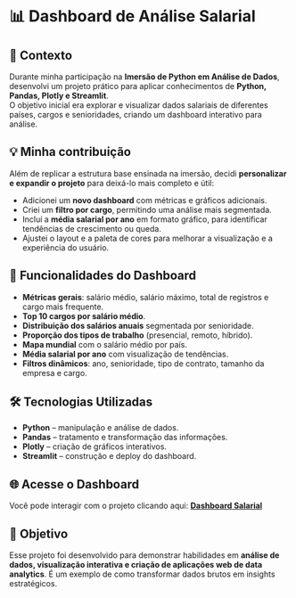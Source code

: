 # 📊 Dashboard de Análise Salarial  

## 🚀 Contexto  
Durante minha participação na **Imersão de Python em Análise de Dados**, desenvolvi um projeto prático para aplicar conhecimentos de **Python, Pandas, Plotly e Streamlit**.  
O objetivo inicial era explorar e visualizar dados salariais de diferentes países, cargos e senioridades, criando um dashboard interativo para análise.  

## 💡 Minha contribuição  
Além de replicar a estrutura base ensinada na imersão, decidi **personalizar e expandir o projeto** para deixá-lo mais completo e útil:  

- Adicionei um **novo dashboard** com métricas e gráficos adicionais.  
- Criei um **filtro por cargo**, permitindo uma análise mais segmentada.  
- Incluí a **média salarial por ano** em formato gráfico, para identificar tendências de crescimento ou queda.  
- Ajustei o layout e a paleta de cores para melhorar a visualização e a experiência do usuário.  

## 📌 Funcionalidades do Dashboard  
- **Métricas gerais**: salário médio, salário máximo, total de registros e cargo mais frequente.  
- **Top 10 cargos por salário médio**.  
- **Distribuição dos salários anuais** segmentada por senioridade.  
- **Proporção dos tipos de trabalho** (presencial, remoto, híbrido).  
- **Mapa mundial** com o salário médio por país.  
- **Média salarial por ano** com visualização de tendências.  
- **Filtros dinâmicos**: ano, senioridade, tipo de contrato, tamanho da empresa e cargo.  

## 🛠️ Tecnologias Utilizadas  
- **Python** – manipulação e análise de dados.  
- **Pandas** – tratamento e transformação das informações.  
- **Plotly** – criação de gráficos interativos.  
- **Streamlit** – construção e deploy do dashboard.  

## 🌐 Acesse o Dashboard  
Você pode interagir com o projeto clicando aqui: **[Dashboard Salarial](https://dashboard-salarial-1.streamlit.app)**  

## 🎯 Objetivo  
Esse projeto foi desenvolvido para demonstrar habilidades em **análise de dados, visualização interativa e criação de aplicações web de data analytics**. É um exemplo de como transformar dados brutos em insights estratégicos.  

